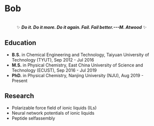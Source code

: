 # Bob
<p align="center">
  <br>
  ✨ <strong><em>Do it. Do it more. Do it again. Fail. Fail better.---M. Atwood</em></strong> ✨<br> 
</p> 


## Education

- **B.S.** in Chemical Engineering and Technology, Taiyuan University of Technology (TYUT), Sep 2012 - Jul 2016
- **M.S.**  in Physical Chemistry, East China University of Science and Technology (ECUST), Sep 2016 - Jul 2019
- **PhD.** in Physical Chemistry, Nanjing University (NJU), Aug 2019 - Present

## Research

- Polarizable force field of ionic liquids (ILs)
- Neural network potentials of ionic liquids
- Peptide selfassembly


